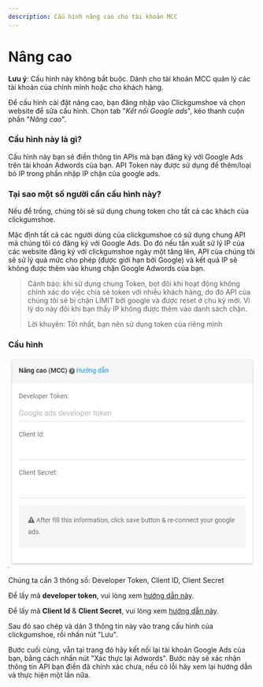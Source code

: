 ```yaml
---
description: Cấu hình nâng cao cho tài khoản MCC
---
```


# Nâng cao

**Lưu ý**: Cấu hình này không bắt buộc. Dành cho tài khoản MCC quản lý các tài khoản của chính mình hoặc cho khách hàng.

Để cấu hình cài đặt nâng cao, bạn đăng nhập vào Clickgumshoe và chọn website để sửa cấu hình. Chọn tab "_Kết nối Google ads_", kéo thanh cuộn phần "_Nâng cao_".

### Cấu hình này là gì?

Cấu hình này bạn sẽ điền thông tin APIs mà bạn đăng ký với Google Ads trên tài khoản Adwords của bạn. API Token này được sử dụng để thêm/loại bỏ IP trong phần nhập IP chặn của google ads. 

### Tại sao một số người cần cấu hình này?

Nếu để trống, chúng tôi sẽ sử dụng chung token cho tất cả các khách của clickgumshoe. 

Mặc định tất cả các người dùng của clickgumshoe có sử dụng chung API mà chúng tôi có đăng ký với Google Ads. Do đó nếu tần xuất sử lý IP của các website đăng ký với clickgumshoe ngày một tăng lên, API của chúng tôi sẽ sử lý quá mức cho phép \(được giới hạn bởi Google\) và kết quả IP sẽ không được thêm vào khung chặn Google Adwords của bạn.

> Cảnh báo: khi sử dụng chung Token, bot đôi khi hoạt động không chính xác do việc chia sẻ token với nhiều khách hàng, do đó API của chúng tôi sẽ bị chặn LIMIT bởi google và được reset ở chu kỳ mới. Vì lý do này đôi khi bạn thấy IP không được thêm vào danh sách chặn. 
>
> Lời khuyên: Tốt nhất, bạn nên sử dụng token của riêng mình

### Cấu hình

![C&#x1EA5;u h&#xEC;nh n&#xE2;ng cao \(MCC\)](../../.gitbook/assets/connect-ads-advanced.jpg)

Chúng ta cần 3 thông số: Developer Token, Client ID, Client Secret

Để lấy mã **developer token**, vui lòng xem [hướng dẫn này](https://chongclicktac.com/huong-dan/dang-ky-lay-ma-developer-token-adwords-api/).

Để lấy mã **Client Id** & **Client Secret**, vui lòng xem [hướng dẫn này](https://chongclicktac.com/huong-dan/huong-dan-lay-client-id-va-client-secret-tu-google/).

Sau đó sao chép và dán 3 thông tin này vào trang cấu hình của clickgumshoe, rồi nhấn nút "Lưu".

Bước cuối cùng, vẫn tại trang đó hãy kết nối lại tài khoản Google Ads của bạn, bằng cách nhấn nút "Xác thực lại Adwords". Bước này sẽ xác nhận thông tin API bạn điền đã chính xác chưa, nếu có lỗi hãy xem lại hướng dẫn và thực hiện một lần nữa.

